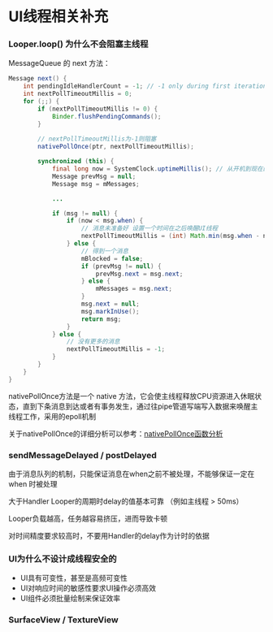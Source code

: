 # UI线程相关补充

### Looper.loop() 为什么不会阻塞主线程

MessageQueue 的 next 方法：

```java
Message next() {
    int pendingIdleHandlerCount = -1; // -1 only during first iteration
    int nextPollTimeoutMillis = 0;
    for (;;) {
        if (nextPollTimeoutMillis != 0) {
            Binder.flushPendingCommands();
        }
        
        // nextPollTimeoutMillis为-1则阻塞
        nativePollOnce(ptr, nextPollTimeoutMillis);

        synchronized (this) {
            final long now = SystemClock.uptimeMillis(); // 从开机到现在的毫秒数
            Message prevMsg = null;
            Message msg = mMessages;

            ...

            if (msg != null) {
                if (now < msg.when) {
                    // 消息未准备好 设置一个时间在之后唤醒UI线程
                    nextPollTimeoutMillis = (int) Math.min(msg.when - now, Integer.MAX_VALUE);
                } else {
                    // 得到一个消息
                    mBlocked = false;
                    if (prevMsg != null) {
                        prevMsg.next = msg.next;
                    } else {
                        mMessages = msg.next;
                    }
                    msg.next = null;
                    msg.markInUse();
                    return msg;
                }
            } else {
                // 没有更多的消息
                nextPollTimeoutMillis = -1;
            }
        }
    }
}
```

nativePollOnce方法是一个 native 方法，它会使主线程释放CPU资源进入休眠状态，直到下条消息到达或者有事务发生，通过往pipe管道写端写入数据来唤醒主线程工作，采用的epoll机制

关于nativePollOnce的详细分析可以参考：[nativePollOnce函数分析](https://www.kancloud.cn/alex_wsc/android-deep2/413394)

### sendMessageDelayed / postDelayed

由于消息队列的机制，只能保证消息在when之前不被处理，不能够保证一定在 when 时被处理

大于Handler Looper的周期时delay的值基本可靠 （例如主线程 > 50ms）

Looper负载越高，任务越容易挤压，进而导致卡顿

对时间精度要求较高时，不要用Handler的delay作为计时的依据

### UI为什么不设计成线程安全的

- UI具有可变性，甚至是高频可变性
- UI对响应时间的敏感性要求UI操作必须高效
- UI组件必须批量绘制来保证效率

### SurfaceView / TextureView

